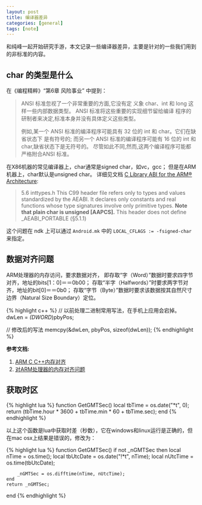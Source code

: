 ```yaml
---
layout: post
title: 编译器差异
categories: [general]
tags: [note]
---
```


和纯峰一起开始研究手游，本文记录一些编译器差异，主要是针对的一些我们用到的非标准的内容。

## char 的类型是什么 ##
在《编程精粹》“第6章 风险事业” 中提到：

> ANSI 标准忽视了一个非常重要的方面,它没有定 义象 char、int 和 long 这样一些内部数据类型。
> ANSI 标准将这些重要的实现细节留给编译 程序的研制者来决定,标准本身并没有具体定义这些类型。
> 
> 例如,某一个 ANSI 标准的编泽程序可能具有 32 位的 int 和 char。它们在缺省状态下 是有符号的;
> 而另一个 ANSI 标准的编译程序可能有 16 位的 int 和 char,缺省状态下是无符号的。
> 尽管如此不同,然而,这两个编译程序可能都严格附合ANSI 标准。

在X86机器的常见编译器上，char通常是signed char，如vc，gcc；
但是在ARM机器上，char默认是unsigned char。
详细见文档 [C Library ABI for the ARM® Architecture](http://infocenter.arm.com/help/topic/com.arm.doc.ihi0039d/IHI0039D_clibabi.pdf):

> 5.6 inttypes.h This C99 header file refers only to types and values standardized by the AEABI. 
> It declares only constants and real functions whose type signatures involve only primitive types. 
> **Note that plain char is unsigned [AAPCS].**
> This header does not define _AEABI_PORTABLE (§5.1.1)

这个问题在 ndk 上可以通过 `Android.mk` 中的 `LOCAL_CFLAGS := -fsigned-char` 来指定。


## 数据对齐问题 ##

ARM处理器的内存访问，要求数据对齐，
即存取“字（Word）”数据时要求四字节对齐，地址的bits[1：0]＝＝0b00；
存取“半字（Halfwords）”时要求两字节对齐，地址的bit[0]＝＝0b0；
存取“字节（Byte）”数据时要求该数据按其自然尺寸边界（Natural Size Boundary）定位。

{% highlight c++ %}
// 以前处理二进制常用写法，在手机上应用会宕掉。
dwLen = *(DWORD*)pbyPos;

// 修改后的写法
memcpy(&dwLen, pbyPos, sizeof(dwLen));
{% endhighlight %}	

**参考文档:**

1. [ARM C C++内存对齐](http://blog.csdn.net/ctthuangcheng/article/details/27203049)
1. [对ARM处理器的内存对齐问题](http://blog.csdn.net/xcysuccess3/article/details/8308274)

## 获取时区 ##
	
{% highlight lua %}
function GetGMTSec()
	local tbTime = os.date("*t", 0);
	return (tbTime.hour * 3600 + tbTime.min * 60 + tbTime.sec);
end
{% endhighlight %}

以上这个函数是lua中获取时差（秒数），它在windows和linux运行是正确的，但在mac osx上结果是错误的，修改为：

{% highlight lua %}
function GetGMTSec()
	if not _nGMTSec then
		local nTime = os.time();
		local tbUtcDate = os.date("!*t", nTime); 
		local nUtcTime = os.time(tbUtcDate);

		_nGMTSec = os.difftime(nTime, nUtcTime);
	end
	return _nGMTSec;
end
{% endhighlight %}	
